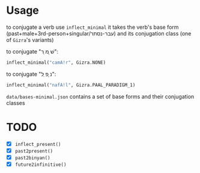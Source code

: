 # Usage

to conjugate a verb use `inflect_minimal` it takes the verb's base form (past+male+3rd-person+singular/עבר-נסתר) and its conjugation class (one of `Gizra`'s variants)

to conjugate "שׁ ָמ ַר":

```python
inflect_minimal("camA!r", Gizra.NONE)
```

to conjugate "נ ָפ ַל":

```python
inflect_minimal("nafA!l", Gizra.PAAL_PARADIGM_1)
```

`data/bases-minimal.json` contains a set of base forms and their conjugation classes

# TODO

- [X] `inflect_present()`
- [X] `past2present()`
- [X] `past2binyan()`
- [X] `future2infinitive()`
